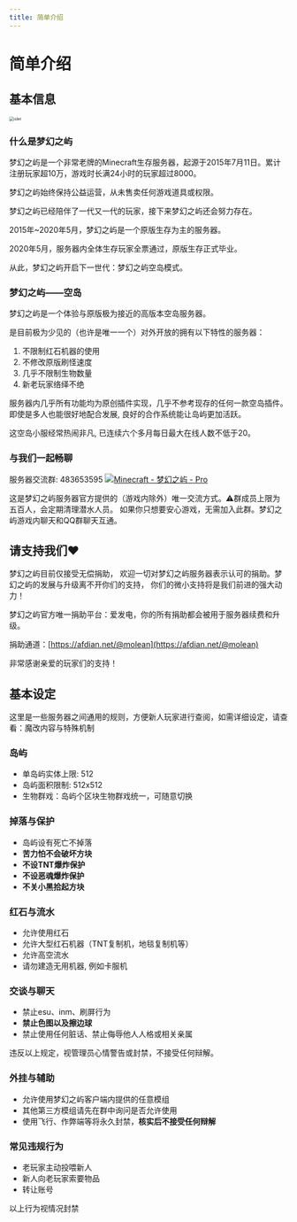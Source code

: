 ```yaml
---
title: 简单介绍
---
```


# 简单介绍


## 基本信息

<img class="img-zoomable" :src="$withBase('/assets/img/island_b.png')" alt="islet" style="zoom:50%;" />


### 什么是梦幻之屿

梦幻之屿是一个非常老牌的Minecraft生存服务器，起源于2015年7月11日。累计注册玩家超10万，游戏时长满24小时的玩家超过8000。

梦幻之屿始终保持公益运营，从未售卖任何游戏道具或权限。

梦幻之屿已经陪伴了一代又一代的玩家，接下来梦幻之屿还会努力存在。

2015年~2020年5月，梦幻之屿是一个原版生存为主的服务器。

2020年5月，服务器内全体生存玩家全票通过，原版生存正式毕业。

从此，梦幻之屿开启下一世代：梦幻之屿空岛模式。

### 梦幻之屿——空岛

梦幻之屿是一个体验与原版极为接近的高版本空岛服务器。

是目前极为少见的（也许是唯一一个）对外开放的拥有以下特性的服务器：
1. 不限制红石机器的使用
2. 不修改原版刷怪速度
3. 几乎不限制生物数量
4. 新老玩家络绎不绝

服务器内几乎所有功能均为原创插件实现，几乎不参考现存的任何一款空岛插件。即使是多人也能很好地配合发展, 良好的合作系统能让岛屿更加活跃。

这空岛小服经常热闹非凡, 已连续六个多月每日最大在线人数不低于20。


### 与我们一起畅聊

服务器交流群: 483653595 <a target="_blank" href="https://qm.qq.com/cgi-bin/qm/qr?k=5lFa2ORulp-y9jlqY3YniQaMG1xc2f5S&jump_from=webapi"><img border="0" src="//pub.idqqimg.com/wpa/images/group.png" alt="Minecraft - 梦幻之屿 - Pro" title="Minecraft - 梦幻之屿 - Pro"></a>

这是梦幻之屿服务器官方提供的（游戏内除外）唯一交流方式。⚠群成员上限为五百人，会定期清理潜水人员。 如果你只想要安心游戏，无需加入此群。梦幻之屿游戏内聊天和QQ群聊天互通。


## 请支持我们:heart:

梦幻之屿目前仅接受无偿捐助， 欢迎一切对梦幻之屿服务器表示认可的捐助。梦幻之屿的发展与升级离不开你们的支持， 你们的微小支持将是我们前进的强大动力！

梦幻之屿官方唯一捐助平台：爱发电，你的所有捐助都会被用于服务器续费和升级。

捐助通道：[https://afdian.net/@molean](https://afdian.net/@molean)

非常感谢亲爱的玩家们的支持！


## 基本设定

这里是一些服务器之间通用的规则，方便新人玩家进行查阅，如需详细设定，请查看：魔改内容与特殊机制

### 岛屿
- 单岛屿实体上限: 512
- 岛屿面积限制: 512x512
- 生物群戏：岛屿个区块生物群戏统一，可随意切换

### 掉落与保护

- 岛屿设有死亡不掉落
- **苦力怕不会破坏方块**
- **不设TNT爆炸保护**
- **不设恶魂爆炸保护**
- **不关小黑拾起方块**

### 红石与流水

- 允许使用红石
- 允许大型红石机器（TNT复制机，地毯复制机等）
- 允许高空流水
- 请勿建造无用机器, 例如卡服机

### 交谈与聊天

- 禁止esu、inm、刷屏行为
- **禁止色图以及擦边球**
- 禁止使用任何脏话、禁止侮辱他人人格或相关亲属

违反以上规定，视管理员心情警告或封禁，不接受任何辩解。

### 外挂与辅助

- 允许使用梦幻之屿客户端内提供的任意模组
- 其他第三方模组请先在群中询问是否允许使用
- 使用飞行、作弊端等将永久封禁，**核实后不接受任何辩解**

### 常见违规行为

- 老玩家主动投喂新人
- 新人向老玩家索要物品
- 转让账号

以上行为视情况封禁